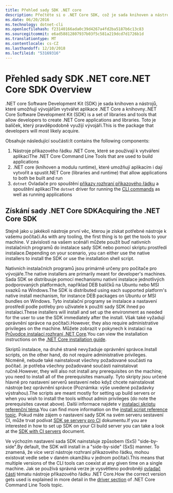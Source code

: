 ```yaml
---
title: Přehled sady SDK .NET core
description: Přečtěte si o .NET Core SDK, což je sada knihoven a nástrojů pro vytváření projektů .NET Core.
ms.date: 06/20/2016
ms.technology: dotnet-cli
ms.openlocfilehash: f23140166ada0c39d4267a4fd2ba5187b6c13c83
ms.sourcegitcommit: e6ad58812807937b03f5c581a219dcd7d1726b1d
ms.translationtype: MT
ms.contentlocale: cs-CZ
ms.lasthandoff: 12/10/2018
ms.locfileid: "53169316"
---
```

# <a name="net-core-sdk-overview"></a><span data-ttu-id="74f09-103">Přehled sady SDK .NET core</span><span class="sxs-lookup"><span data-stu-id="74f09-103">.NET Core SDK Overview</span></span>

<span data-ttu-id="74f09-104">.NET core Software Development Kit (SDK) je sada knihoven a nástrojů, které umožňují vývojářům vytvářet aplikace .NET Core a knihovny.</span><span class="sxs-lookup"><span data-stu-id="74f09-104">.NET Core Software Development Kit (SDK) is a set of libraries and tools that allow developers to create .NET Core applications and libraries.</span></span> <span data-ttu-id="74f09-105">Toto je balíček, který pravděpodobně využijí vývojáři.</span><span class="sxs-lookup"><span data-stu-id="74f09-105">This is the package that developers will most likely acquire.</span></span> 

<span data-ttu-id="74f09-106">Obsahuje následující součásti:</span><span class="sxs-lookup"><span data-stu-id="74f09-106">It contains the following components:</span></span>

1. <span data-ttu-id="74f09-107">Nástroje příkazového řádku .NET Core, které se používají k vytváření aplikací</span><span class="sxs-lookup"><span data-stu-id="74f09-107">The .NET Core Command Line Tools that are used to build applications</span></span>
2. <span data-ttu-id="74f09-108">.NET core (knihoven a modulu runtime), které umožňují aplikacím i dají vytvořit a spustit</span><span class="sxs-lookup"><span data-stu-id="74f09-108">.NET Core (libraries and runtime) that allow applications to both be built and run</span></span>
3. <span data-ttu-id="74f09-109">`dotnet` Ovladače pro spouštění [příkazy rozhraní příkazového řádku](tools/index.md) a spouštění aplikací</span><span class="sxs-lookup"><span data-stu-id="74f09-109">The `dotnet` driver for running the [CLI commands](tools/index.md) as well as running applications</span></span>

## <a name="acquiring-the-net-core-sdk"></a><span data-ttu-id="74f09-110">Získání sady .NET Core SDK</span><span class="sxs-lookup"><span data-stu-id="74f09-110">Acquiring the .NET Core SDK</span></span>
<span data-ttu-id="74f09-111">Stejně jako u jakékoli nástroje první věc, kterou je získat potřebné nástroje k vašemu počítači.</span><span class="sxs-lookup"><span data-stu-id="74f09-111">As with any tooling, the first thing is to get the tools to your machine.</span></span> <span data-ttu-id="74f09-112">V závislosti na vašem scénáři můžete použít buď nativních instalačních programů do instalace sady SDK nebo pomocí skriptu prostředí instalace.</span><span class="sxs-lookup"><span data-stu-id="74f09-112">Depending on your scenario, you can either use the native installers to install the SDK or use the installation shell script.</span></span>

<span data-ttu-id="74f09-113">Nativních instalačních programů jsou primárně určeny pro počítače pro vývojáře.</span><span class="sxs-lookup"><span data-stu-id="74f09-113">The native installers are primarily meant for developer's machines.</span></span> <span data-ttu-id="74f09-114">Sada SDK se distribuuje pomocí mechanismu nativní instalace jednotlivých podporovaných platformách, například DEB balíčků na Ubuntu nebo MSI svazků na Windows.</span><span class="sxs-lookup"><span data-stu-id="74f09-114">The SDK is distributed using each supported platform's native install mechanism, for instance DEB packages on Ubuntu or MSI bundles on Windows.</span></span> <span data-ttu-id="74f09-115">Tyto instalační programy se instalace a nastavení prostředí podle potřeby pro uživatele k použití sady SDK ihned po instalaci.</span><span class="sxs-lookup"><span data-stu-id="74f09-115">These installers will install and set up the environment as needed for the user to use the SDK immediately after the install.</span></span> <span data-ttu-id="74f09-116">Však také vyžadují oprávnění správce na počítači.</span><span class="sxs-lookup"><span data-stu-id="74f09-116">However, they also require administrative privileges on the machine.</span></span> <span data-ttu-id="74f09-117">Můžete zobrazit v pokynech k instalaci na [Průvodce instalací rozhraní .NET Core](https://aka.ms/dotnetcoregs).</span><span class="sxs-lookup"><span data-stu-id="74f09-117">You can view the installation instructions on the [.NET Core installation guide](https://aka.ms/dotnetcoregs).</span></span>

<span data-ttu-id="74f09-118">Skriptů instalace, na druhé straně nevyžaduje oprávnění správce.</span><span class="sxs-lookup"><span data-stu-id="74f09-118">Install scripts, on the other hand, do not require administrative privileges.</span></span> <span data-ttu-id="74f09-119">Nicméně, nebude také nainstalovat všechny požadované součásti na počítač. je potřeba všechny požadované součásti nainstalovat ručně.</span><span class="sxs-lookup"><span data-stu-id="74f09-119">However, they will also not install any prerequisites on the machine; you need to install all of the prerequisites manually.</span></span> <span data-ttu-id="74f09-120">Tyto skripty jsou určené hlavně pro nastavení serverů sestavení nebo když chcete nainstalovat nástroje bez oprávnění správce (Poznámka: výše uvedené požadavky výstrahou).</span><span class="sxs-lookup"><span data-stu-id="74f09-120">The scripts are meant mostly for setting up build servers or when you wish to install the tools without admin privileges (do note the prerequisites caveat above).</span></span> <span data-ttu-id="74f09-121">Další informace najdete v [instalaci skriptu referenční téma](tools/dotnet-install-script.md).</span><span class="sxs-lookup"><span data-stu-id="74f09-121">You can find more information on the [install script reference topic](tools/dotnet-install-script.md).</span></span> <span data-ttu-id="74f09-122">Pokud máte zájem o nastavení sady SDK na svém serveru sestavení CI, může trvat podívat [SDK se servery pro CI](tools/using-ci-with-cli.md) dokumentu.</span><span class="sxs-lookup"><span data-stu-id="74f09-122">If you are interested in how to set up SDK on your CI build server you can take a look at the [SDK with CI servers](tools/using-ci-with-cli.md) document.</span></span>

<span data-ttu-id="74f09-123">Ve výchozím nastavení sada SDK nainstaluje způsobem (SxS) "side-by-side".</span><span class="sxs-lookup"><span data-stu-id="74f09-123">By default, the SDK will install in a "side-by-side" (SxS) manner.</span></span> <span data-ttu-id="74f09-124">To znamená, že více verzí nástroje rozhraní příkazového řádku, mohou existovat vedle sebe v daném okamžiku v jednom počítači.</span><span class="sxs-lookup"><span data-stu-id="74f09-124">This means that multiple versions of the CLI tools can coexist at any given time on a single machine.</span></span> <span data-ttu-id="74f09-125">Jak se používá správná verze je vysvětleno podrobněji [ovladač části](tools/index.md#driver) tématu nástroje příkazového řádku .NET Core.</span><span class="sxs-lookup"><span data-stu-id="74f09-125">How the correct version gets used is explained in more detail in the [driver section](tools/index.md#driver) of .NET Core Command Line Tools topic.</span></span>